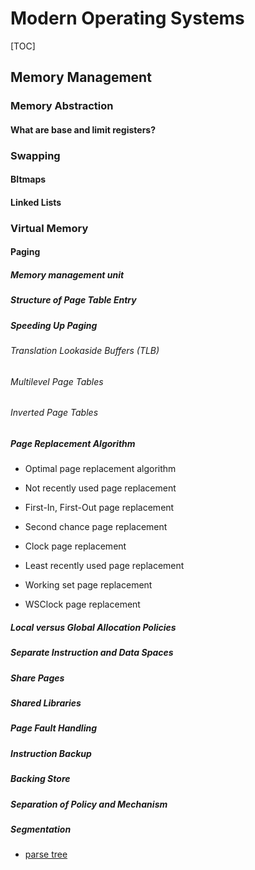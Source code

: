 # Modern Operating Systems

[TOC]

## Memory Management

### Memory Abstraction

#### What are base and limit registers?

### Swapping

#### BItmaps

#### Linked Lists

### Virtual Memory

#### Paging

##### Memory management unit

##### Structure of Page Table Entry

##### Speeding Up Paging

###### Translation Lookaside Buffers (TLB)

###### Multilevel Page Tables

###### Inverted Page Tables

##### Page Replacement Algorithm

* Optimal page replacement algorithm

* Not recently used page replacement

* First-In, First-Out page replacement

* Second chance page replacement

* Clock page replacement 

* Least recently used page replacement

* Working set page replacement

* WSClock page replacement

##### Local versus Global Allocation Policies 
##### Separate Instruction and Data Spaces

##### Share Pages

##### Shared Libraries

##### Page Fault Handling

##### Instruction Backup

##### Backing Store

##### Separation of Policy and Mechanism

##### Segmentation

* [parse tree](<https://en.wikipedia.org/wiki/Parse_tree>)

